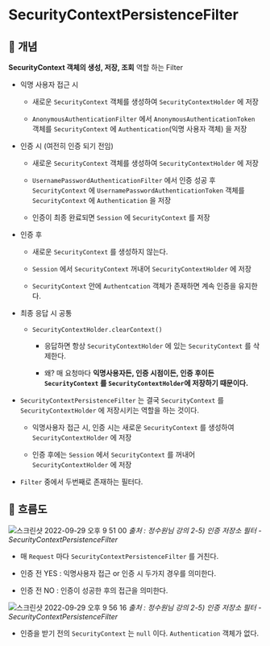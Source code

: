 # SecurityContextPersistenceFilter

## 🌱 개념

<b>SecurityContext 객체의 생성, 저장, 조회</b> 역할 하는 Filter 

- 익명 사용자 접근 시

    - 새로운 ``SecurityContext`` 객체를 생성하여 `SecurityContextHolder` 에 저장

    - `AnonymousAuthenticationFilter` 에서 `AnonymousAuthenticationToken` 객체를 `SecurityContext` 에 `Authentication`(익명 사용자 객체) 을 저장

- 인증 시 (여전히 인증 되기 전임)

    - 새로운 `SecurityContext` 객체를 생성하여 `SecurityContextHolder` 에 저장

    - `UsernamePasswordAuthenticationFilter` 에서 인증 성공 후 `SecurityContext` 에 `UsernamePasswordAuthenticationToken` 객체를 `SecurityContext` 에 `Authentication` 을 저장

    - 인증이 최종 완료되면 ``Session`` 에 `SecurityContext` 를 저장

- 인증 후

    - 새로운 `SecurityContext` 를 생성하지 않는다.

    - ``Session`` 에서 `SecurityContext` 꺼내어 `SecurityContextHolder` 에 저장

    - `SecurityContext` 안에 `Authentcation` 객체가 존재하면 계속 인증을 유지한다.

- 최종 응답 시 공통

    - ``SecurityContextHolder.clearContext()``

        - 응답하면 항상 ``SecurityContextHolder`` 에 있는 ``SecurityContext`` 를 삭제한다.

        - 왜? 매 요청마다 <b> 익명사용자든, 인증 시점이든, 인증 후이든 ``SecurityContext`` 를 `SecurityContextHolder`에 저장하기 때문이다. </b>


- ``SecurityContextPersistenceFilter`` 는 결국 ``SecurityContext`` 를 ``SecurityContextHolder`` 에 저장시키는 역할을 하는 것이다.

    - 익명사용자 접근 시, 인증 시는 새로운 ``SecurityContext`` 를 생성하여 ``SecurityContextHolder`` 에 저장

    - 인증 후에는 ``Session`` 에서 `SecurityContext` 를 꺼내어 `SecurityContextHolder` 에 저장

- `Filter` 중에서 두번째로 존재하는 필터다.

## 🤖 흐름도

![스크린샷 2022-09-29 오후 9 51 00](https://user-images.githubusercontent.com/74750901/193040072-c57ee114-9e46-4887-8da4-fcb6878df85d.png)
<i>출처 : 정수원님 강의 2-5) 인증 저장소 필터 - SecurityContextPersistenceFilter </i>

- 매 ``Request`` 마다 ``SecurityContextPersistenceFilter`` 를 거친다.

- 인증 전 YES : 익명사용자 접근 or 인증 시 두가지 경우를 의미한다. 

- 인증 전 NO : 인증이 성공한 후의 접근을 의미한다. 

![스크린샷 2022-09-29 오후 9 56 16](https://user-images.githubusercontent.com/74750901/193040137-45024171-f364-4ae0-b8d1-033b4369e723.png)
<i>출처 : 정수원님 강의 2-5) 인증 저장소 필터 - SecurityContextPersistenceFilter </i>

- 인증을 받기 전의 ``SecurityContext`` 는 ``null`` 이다. ``Authentication`` 객체가 없다. 
